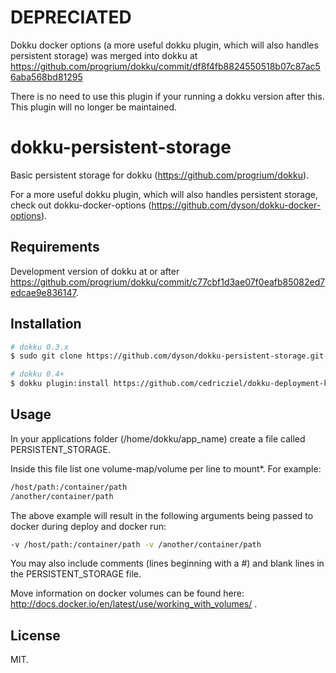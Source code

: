 DEPRECIATED
===========

Dokku docker options (a more useful dokku plugin, which will also handles persistent storage) was merged into dokku at https://github.com/progrium/dokku/commit/df8f4fb8824550518b07c87ac56aba568bd81295

There is no need to use this plugin if your running a dokku version after this. This plugin will no longer be maintained.

dokku-persistent-storage
========================

Basic persistent storage for dokku (https://github.com/progrium/dokku).

For a more useful dokku plugin, which will also handles persistent storage, check out dokku-docker-options (https://github.com/dyson/dokku-docker-options).

Requirements
------------

Development version of dokku at or after https://github.com/progrium/dokku/commit/c77cbf1d3ae07f0eafb85082ed7edcae9e836147.

Installation
------------

```bash
# dokku 0.3.x
$ sudo git clone https://github.com/dyson/dokku-persistent-storage.git /var/lib/dokku/plugins/persistent-storage

# dokku 0.4+
$ dokku plugin:install https://github.com/cedricziel/dokku-deployment-keys.git
````

Usage
-----

In your applications folder (/home/dokku/app_name) create a file called PERSISTENT_STORAGE.

Inside this file list one volume-map/volume per line to mount*. For example:

```bash
/host/path:/container/path
/another/container/path
```

The above example will result in the following arguments being passed to docker during deploy and docker run:

```bash
-v /host/path:/container/path -v /another/container/path
```

You may also include comments (lines beginning with a #) and blank lines in the PERSISTENT_STORAGE file.

Move information on docker volumes can be found here: http://docs.docker.io/en/latest/use/working_with_volumes/ .

License
-------

MIT.
